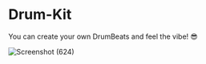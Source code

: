 # Drum-Kit

You can create your own DrumBeats and feel the vibe! 😎

![Screenshot (624)](https://user-images.githubusercontent.com/77673095/204080602-3b42f023-79b6-40a7-a79a-6809aa9b0d0e.png)
